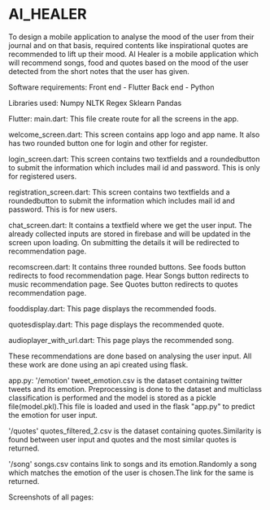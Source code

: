 # AI_HEALER
To design a mobile application to analyse the mood of the user from their journal and on that basis, required contents like inspirational quotes are recommended to lift up their mood.
AI Healer is a mobile application which will recommend songs, food and quotes based on the mood of the user detected from the short notes that the user has given. 

Software requirements:
Front end - Flutter
Back end - Python

Libraries used:
Numpy
NLTK
Regex
Sklearn
Pandas

Flutter:
main.dart:
This file create route for all the screens in the app.

welcome_screen.dart:
This screen contains app logo and app name.
It also has two rounded button one for login and other for register.

login_screen.dart:
This screen contains two textfields and a roundedbutton to submit the information which includes mail id and password.
This is only for registered users.

registration_screen.dart:
This screen contains two textfields and a roundedbutton to submit the information which includes mail id and password.
This is for new users.

chat_screen.dart:
It contains a textfield where we get the user input.
The already collected inputs are stored in firebase and will be updated in the screen upon loading.
On submitting the details it will be redirected to recommendation page.

recomscreen.dart:
It contains three rounded buttons.
See foods button redirects to food recommendation page.
Hear Songs button redirects to music recommendation page.
See Quotes button redirects to quotes recommendation page.

fooddisplay.dart:
This page displays the recommended foods.

quotesdisplay.dart:
This page displays the recommended quote.

audioplayer_with_url.dart:
This page plays the recommended song.

These recommendations are done based on analysing the user input.
All these work are done using an api created using flask.

app.py:
'/emotion'
tweet_emotion.csv is the dataset containing twitter tweets and its emotion.
Preprocessing is done to the dataset and multiclass classification is performed and the model is stored as a pickle file(model.pkl).This file is loaded and used in the flask "app.py" to predict the emotion for user input.

'/quotes'
quotes_filtered_2.csv is the dataset containing quotes.Similarity is found between user input and quotes and the most similar quotes is returned.

'/song'
songs.csv contains link to songs and its emotion.Randomly a song which matches the emotion of the user is chosen.The link for the same is returned.

Screenshots of all pages:




